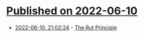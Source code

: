 # [Published on 2022-06-10](index.md)

* [2022-06-10, 21:02:24](https://news.ycombinator.com/item?id=31699336) - [The Rut Principle](https://www.raptitude.com/2022/06/the-rut-principle/)

